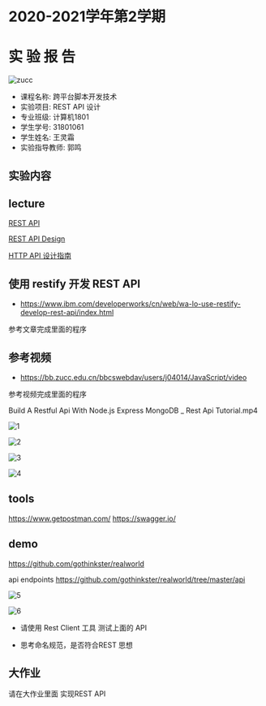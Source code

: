 

# 2020-2021学年第2学期
# **实 验 报 告**
![zucc](.\img\zucc.png)

- 课程名称:  跨平台脚本开发技术  
- 实验项目:  REST API 设计
- 专业班级:  计算机1801
- 学生学号:  31801061
- 学生姓名:  王灵霜
- 实验指导教师:  郭鸣

## 实验内容



## lecture

[REST API](http://sigcc.gitee.io/xplatform/#/14/rest.api)

[REST API Design](http://sigcc.gitee.io/xplatform/#/14/rest.api.design)

[HTTP API 设计指南](https://github.com/cocoajin/http-api-design-ZH_CN)




## 使用 restify 开发 REST API

- https://www.ibm.com/developerworks/cn/web/wa-lo-use-restify-develop-rest-api/index.html 

参考文章完成里面的程序

## 参考视频

- https://bb.zucc.edu.cn/bbcswebdav/users/j04014/JavaScript/video

参考视频完成里面的程序

Build A Restful Api With Node.js Express  MongoDB _ Rest Api Tutorial.mp4

![1](.\img\1.png)

![2](.\img\2.png)

![3](.\img\3.png)

![4](.\img\4.png)

## tools
https://www.getpostman.com/
https://swagger.io/

## demo

https://github.com/gothinkster/realworld

api endpoints
https://github.com/gothinkster/realworld/tree/master/api

![5](.\img\5.png)

![6](.\img\6.png)

- 请使用 Rest Client  工具 测试上面的 API 

- 思考命名规范，是否符合REST 思想

## 大作业

请在大作业里面 实现REST API